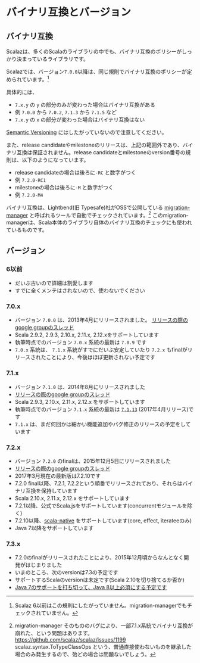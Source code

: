 # バイナリ互換とバージョン

## バイナリ互換

Scalazは、多くのScalaのライブラリの中でも、バイナリ互換のポリシーがしっかり決まっているライブラリです。

Scalazでは、バージョン`7.0.0`以降は、同じ規則でバイナリ互換のポリシーが定められています。[^oldz]

具体的には、

- `7.x.y` の `y` の部分のみが変わった場合はバイナリ互換がある
 - 例 `7.0.0` から `7.0.2`, `7.1.3` から `7.1.5` など
- `7.x.y` の `x` の部分が変わった場合はバイナリ互換はない

[Semantic Versioning](http://semver.org/) にはしたがっていないので注意してください。

また、release candidateやmilestoneのリリースは、上記の範囲外であり、バイナリ互換は保証されません。release candidateとmilestoneのversion番号の規則は、以下のようになっています。
- release candidateの場合は後ろに`-RC` と数字がつく
 - 例 `7.2.0-RC1`
- milestoneの場合は後ろに`-M` と数字がつく
 - 例 `7.2.0-M4`


バイナリ互換は、Lightbend(旧 Typesafe)社がOSSで公開している [migration-manager](https://github.com/typesafehub/migration-manager) と呼ばれるツールで自動でチェックされています。[^mima-bug]
このmigration-managerは、Scala本体のライブラリ自体のバイナリ互換のチェックにも使われているものです。


## バージョン


### 6以前

- だいぶ古いので詳細は割愛します
- すでに全くメンテはされないので、使わないでください

### 7.0.x

- バージョン `7.0.0` は、2013年4月にリリースされました。  [リリースの際のgoogle groupのスレッド](https://groups.google.com/d/topic/scalaz/_QFqVn3jOPU/discussion)
- Scala 2.9.2, 2.9.3, 2.10.x, 2.11.x, 2.12.xをサポートしています
- 執筆時点でのバージョン `7.0.x` 系統の最新は `7.0.9` です
- `7.0.x` 系統は、 `7.1.x` 系統がすでにだいぶ安定していたり `7.2.x` もfinalがリリースされたことにより、今後はほぼ更新されない予定です

### 7.1.x

- バージョン `7.1.0` は、2014年8月にリリースされました
- [リリースの際のgoogle groupのスレッド](https://groups.google.com/d/msg/scalaz/79x3Frhe0Hs/tcGACPaXND8J)
- Scala 2.9.3, 2.10.x, 2.11.x, 2.12.x をサポートしています
- 執筆時点でのバージョン `7.1.x` 系統の最新は [`7.1.13`](https://github.com/scalaz/scalaz/wiki/7.1.13) (2017年4月リリース)です
- `7.1.x` は、まだ何回かは細かい機能追加やバグ修正のリリースの予定をしています

### 7.2.x

- バージョン `7.2.0` のfinalは、2015年12月5日にリリースされました
- [リリースの際のgoogle groupのスレッド](https://groups.google.com/d/topic/scalaz/BXW6BVxYEPE/discussion)
- 2017年3月現在の最新版は7.2.10です
- 7.2.0 final以降、7.2.1, 7.2.2という順番でリリースされており、それらはバイナリ互換を保持しています
- Scala 2.10.x, 2.11.x, 2.12.x をサポートしています
- 7.2.1以降、公式でScala.jsをサポートしています(concurrentモジュールを除く)
- 7.2.10以降、[scala-native](http://www.scala-native.org/) をサポートしています(core, effect, iterateeのみ)
- Java 7以降をサポートしています


### 7.3.x

- 7.2.0のfinalがリリースされたことにより、2015年12月頃からなんとなく開発がはじまりました
- いまのところ、次のversionは7.3の予定です
- サポートするScalaのversionは未定です(Scala 2.10を切り捨てるか否か)
- [Java 7のサポートを打ち切って、Java 8以上必須にする予定です](https://github.com/scalaz/scalaz/pull/1063)

[^oldz]: Scalaz 6以前はこの規則にしたがっていません。migration-managerでもチェックされていません。
[^mima-bug]: migration-manager そのもののバグにより、一部7.1.x系統でバイナリ互換が崩れた、という問題はあります。 https://github.com/scalaz/scalaz/issues/1199 scalaz.syntax.ToTypeClassOps という、普通直接使わないものを継承した場合のみ発生するので、殆どの場合は問題ないでしょう。
